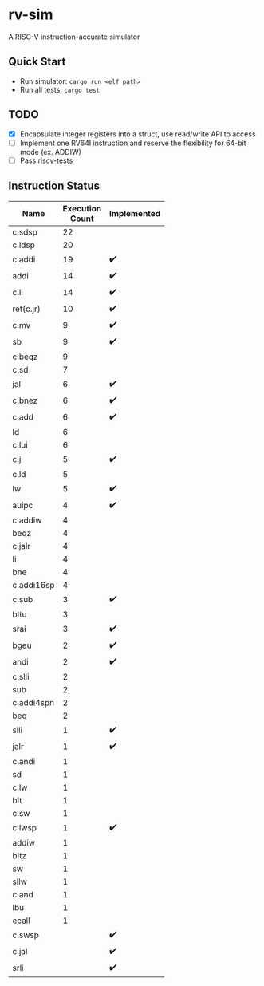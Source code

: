 # rv-sim
A RISC-V instruction-accurate simulator

## Quick Start
- Run simulator: ```cargo run <elf path>```
- Run all tests: ```cargo test```

## TODO
- [x] Encapsulate integer registers into a struct, use read/write API to access
- [ ] Implement one RV64I instruction and reserve the flexibility for 64-bit mode (ex. ADDIW)
- [ ] Pass [riscv-tests](https://github.com/riscv/riscv-tests)

## Instruction Status
Name       | Execution<br>Count | Implemented
-----      | -----    | -----
c.sdsp     |       22 |
c.ldsp     |       20 |
c.addi     |       19 | :heavy_check_mark:
addi       |       14 | :heavy_check_mark:
c.li       |       14 | :heavy_check_mark:
ret(c.jr)  |       10 | :heavy_check_mark:
c.mv       |        9 | :heavy_check_mark:
sb         |        9 | :heavy_check_mark:
c.beqz     |        9 |
c.sd       |        7 |
jal        |        6 | :heavy_check_mark:
c.bnez     |        6 | :heavy_check_mark:
c.add      |        6 | :heavy_check_mark:
ld         |        6 |
c.lui      |        6 |
c.j        |        5 | :heavy_check_mark:
c.ld       |        5 |
lw         |        5 | :heavy_check_mark:
auipc      |        4 | :heavy_check_mark:
c.addiw    |        4 |
beqz       |        4 |
c.jalr     |        4 |
li         |        4 |
bne        |        4 |
c.addi16sp |        4 |
c.sub      |        3 | :heavy_check_mark:
bltu       |        3 |
srai       |        3 | :heavy_check_mark:
bgeu       |        2 | :heavy_check_mark:
andi       |        2 | :heavy_check_mark:
c.slli     |        2 |
sub        |        2 |
c.addi4spn |        2 |
beq        |        2 |
slli       |        1 | :heavy_check_mark:
jalr       |        1 | :heavy_check_mark:
c.andi     |        1 |
sd         |        1 |
c.lw       |        1 |
blt        |        1 |
c.sw       |        1 |
c.lwsp     |        1 | :heavy_check_mark:
addiw      |        1 |
bltz       |        1 |
sw         |        1 |
sllw       |        1 |
c.and      |        1 |
lbu        |        1 |
ecall      |        1 |
c.swsp     |          | :heavy_check_mark:
c.jal      |          | :heavy_check_mark:
srli       |          | :heavy_check_mark:
